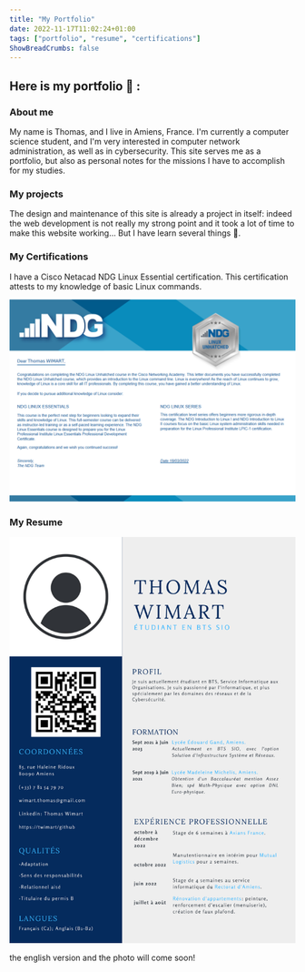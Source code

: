 ```yaml
---
title: "My Portfolio"
date: 2022-11-17T11:02:24+01:00
tags: ["portfolio", "resume", "certifications"]
ShowBreadCrumbs: false
---
```



## Here is my portfolio 📑 : ##

### About me ###

My name is Thomas, and I live in Amiens, France. I'm currently a computer science student, and I'm very interested in computer network administration, as well as in cybersecurity. 
This site serves me as a portfolio, but also as personal notes for the missions I have to accomplish for my studies.

### My projects ###

The design and maintenance of this site is already a project in itself: indeed the web development is not really my strong point and it took a lot of time to make this website working... But I have learn several things 🙂. 

### My Certifications ###

I have a Cisco Netacad NDG Linux Essential certification. This certification attests to my knowledge of basic Linux commands.

![certif linux](/english/certif-linux.png)

### My Resume ###

![cv](/english/cv.png)

the english version and the photo will come soon! 


